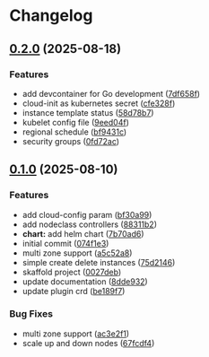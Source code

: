 # Changelog

## [0.2.0](https://github.com/sergelogvinov/karpenter-provider-proxmox/compare/v0.1.0...v0.2.0) (2025-08-18)


### Features

* add devcontainer for Go development ([7df658f](https://github.com/sergelogvinov/karpenter-provider-proxmox/commit/7df658f3e2b1744aeaf2cc6d09b88b470d83a18a))
* cloud-init as kubernetes secret ([cfe328f](https://github.com/sergelogvinov/karpenter-provider-proxmox/commit/cfe328f600388aaab4e80e1fd8bb0ceef14f78fc))
* instance template status ([58d78b7](https://github.com/sergelogvinov/karpenter-provider-proxmox/commit/58d78b7c69e48553baffdd589c94ae9c147bc834))
* kubelet config file ([9eed04f](https://github.com/sergelogvinov/karpenter-provider-proxmox/commit/9eed04f36e1c2fee48bffa8c3671cb00504ffa20))
* regional schedule ([bf9431c](https://github.com/sergelogvinov/karpenter-provider-proxmox/commit/bf9431c2fbc9cad38e10274e2d944b3ff59d06ab))
* security groups ([0fd72ac](https://github.com/sergelogvinov/karpenter-provider-proxmox/commit/0fd72ac4742c41561ec3cc9a9089c7f944ed3daf))

## [0.1.0](https://github.com/sergelogvinov/karpenter-provider-proxmox/compare/v0.0.1...v0.1.0) (2025-08-10)


### Features

* add cloud-config param ([bf30a99](https://github.com/sergelogvinov/karpenter-provider-proxmox/commit/bf30a991902031ee194579b47b4f2d49aa71b9ae))
* add nodeclass controllers ([88311b2](https://github.com/sergelogvinov/karpenter-provider-proxmox/commit/88311b2d0989f8f87a1abb48550b2dfa0bb265fa))
* **chart:** add helm chart ([7b70ad6](https://github.com/sergelogvinov/karpenter-provider-proxmox/commit/7b70ad613cb39d4a932259960259a51076ad8caf))
* initial commit ([074f1e3](https://github.com/sergelogvinov/karpenter-provider-proxmox/commit/074f1e3185ac4fb40cb6127d7d8340e04c6682dd))
* multi zone support ([a5c52a8](https://github.com/sergelogvinov/karpenter-provider-proxmox/commit/a5c52a868a10c146d1e77a0386b9918358a89aa0))
* simple create delete instances ([75d2146](https://github.com/sergelogvinov/karpenter-provider-proxmox/commit/75d214662e1d358afd07f91980f4816d4dd17b57))
* skaffold project ([0027deb](https://github.com/sergelogvinov/karpenter-provider-proxmox/commit/0027deba1cbeda45c024f13996acd297c18223fc))
* update documentation ([8dde932](https://github.com/sergelogvinov/karpenter-provider-proxmox/commit/8dde93208569cb15d787c8892cd3a80f53067214))
* update plugin crd ([be189f7](https://github.com/sergelogvinov/karpenter-provider-proxmox/commit/be189f73a92fb50f5eb6f823e676d18e054614a6))


### Bug Fixes

* multi zone support ([ac3e2f1](https://github.com/sergelogvinov/karpenter-provider-proxmox/commit/ac3e2f17b00a803c78af1e82af788cce9d9ad007))
* scale up and down nodes ([67fcdf4](https://github.com/sergelogvinov/karpenter-provider-proxmox/commit/67fcdf4d0d589c6126b775cba4095730026bc3e9))
